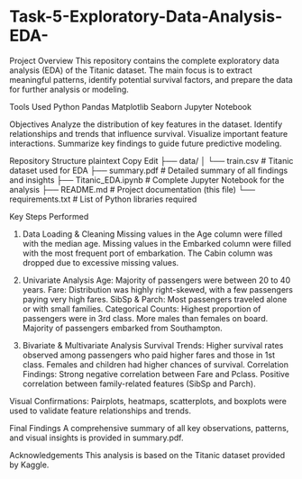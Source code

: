 # Task-5-Exploratory-Data-Analysis-EDA-
Project Overview
This repository contains the complete exploratory data analysis (EDA) of the Titanic dataset. The main focus is to extract meaningful patterns, identify potential survival factors, and prepare the data for further analysis or modeling.

Tools Used
Python
Pandas
Matplotlib
Seaborn
Jupyter Notebook

Objectives
Analyze the distribution of key features in the dataset.
Identify relationships and trends that influence survival.
Visualize important feature interactions.
Summarize key findings to guide future predictive modeling.

Repository Structure
plaintext
Copy
Edit
├── data/
│   └── train.csv              # Titanic dataset used for EDA
├── summary.pdf                # Detailed summary of all findings and insights
├── Titanic_EDA.ipynb          # Complete Jupyter Notebook for the analysis
├── README.md                  # Project documentation (this file)
└── requirements.txt           # List of Python libraries required

Key Steps Performed
1. Data Loading & Cleaning
Missing values in the Age column were filled with the median age.
Missing values in the Embarked column were filled with the most frequent port of embarkation.
The Cabin column was dropped due to excessive missing values.

2. Univariate Analysis
Age: Majority of passengers were between 20 to 40 years.
Fare: Distribution was highly right-skewed, with a few passengers paying very high fares.
SibSp & Parch: Most passengers traveled alone or with small families.
Categorical Counts:
Highest proportion of passengers were in 3rd class.
More males than females on board.
Majority of passengers embarked from Southampton.

3. Bivariate & Multivariate Analysis
Survival Trends:
Higher survival rates observed among passengers who paid higher fares and those in 1st class.
Females and children had higher chances of survival.
Correlation Findings:
Strong negative correlation between Fare and Pclass.
Positive correlation between family-related features (SibSp and Parch).

Visual Confirmations:
Pairplots, heatmaps, scatterplots, and boxplots were used to validate feature relationships and trends.

Final Findings
A comprehensive summary of all key observations, patterns, and visual insights is provided in summary.pdf.

Acknowledgements
This analysis is based on the Titanic dataset provided by Kaggle.










